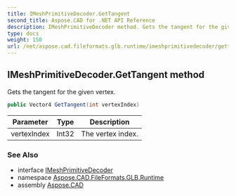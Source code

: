 ```yaml
---
title: IMeshPrimitiveDecoder.GetTangent
second_title: Aspose.CAD for .NET API Reference
description: IMeshPrimitiveDecoder method. Gets the tangent for the given vertex
type: docs
weight: 150
url: /net/aspose.cad.fileformats.glb.runtime/imeshprimitivedecoder/gettangent/
---
```

## IMeshPrimitiveDecoder.GetTangent method

Gets the tangent for the given vertex.

```csharp
public Vector4 GetTangent(int vertexIndex)
```

| Parameter | Type | Description |
| --- | --- | --- |
| vertexIndex | Int32 | The vertex index. |

### See Also

* interface [IMeshPrimitiveDecoder](../)
* namespace [Aspose.CAD.FileFormats.GLB.Runtime](../../imeshprimitivedecoder/)
* assembly [Aspose.CAD](../../../)


